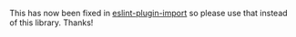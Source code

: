 This has now been fixed in [eslint-plugin-import](https://github.com/benmosher/eslint-plugin-import/pull/1105) so please use that instead of this library. Thanks!
